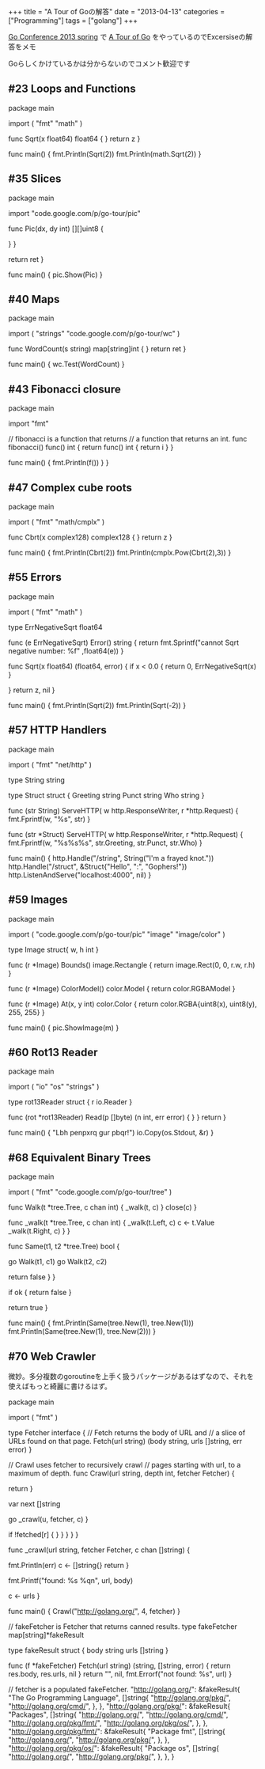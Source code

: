 +++
title = "A Tour of Goの解答"
date = "2013-04-13"
categories = ["Programming"]
tags = ["golang"]
+++

[Go Conference 2013 spring](http://connpass.com/event/1906/) で [A Tour of Go](http://tour.golang.org/) をやっているのでExcersiseの解答をメモ

Goらしくかけているかは分からないのでコメント歓迎です

<!--more-->


#23 Loops and Functions
------------------------

package main

import (
"fmt"
"math"
)

func Sqrt(x float64) float64 {
}
return z
}

func main() {
fmt.Println(Sqrt(2))
fmt.Println(math.Sqrt(2))
}

#35 Slices
-----------

package main

import "code.google.com/p/go-tour/pic"

func Pic(dx, dy int) [][]uint8 {

}
}

return ret
}

func main() {
pic.Show(Pic)
}

#40 Maps
---------

package main

import (
"strings"
"code.google.com/p/go-tour/wc"
)

func WordCount(s string) map[string]int {
}
return ret
}

func main() {
wc.Test(WordCount)
}

#43 Fibonacci closure
----------------------

package main

import "fmt"

// fibonacci is a function that returns
// a function that returns an int.
func fibonacci() func() int {
return func() int {
return i
}
}

func main() {
fmt.Println(f())
}
}

#47 Complex cube roots
-----------------------

package main

import (
"fmt"
"math/cmplx"
)

func Cbrt(x complex128) complex128 {
}
return z
}

func main() {
fmt.Println(Cbrt(2))
fmt.Println(cmplx.Pow(Cbrt(2),3))
}

#55 Errors
-----------

package main

import (
"fmt"
"math"
)

type ErrNegativeSqrt float64

func (e ErrNegativeSqrt) Error() string {
return fmt.Sprintf("cannot Sqrt negative number: %f" ,float64(e))
}

func Sqrt(x float64) (float64, error) {
if x < 0.0 {
return 0, ErrNegativeSqrt(x)
}

}
return z, nil
}

func main() {
fmt.Println(Sqrt(2))
fmt.Println(Sqrt(-2))
}

#57 HTTP Handlers
------------------

package main

import (
"fmt"
"net/http"
)

type String string

type Struct struct {
Greeting string
Punct string
Who string
}

func (str String) ServeHTTP(
w http.ResponseWriter,
r *http.Request) {
fmt.Fprintf(w, "%s", str)
}

func (str *Struct) ServeHTTP(
w http.ResponseWriter,
r *http.Request) {
fmt.Fprintf(w, "%s%s%s", str.Greeting, str.Punct, str.Who)
}

func main() {
http.Handle("/string", String("I'm a frayed knot."))
http.Handle("/struct", &Struct{"Hello", ":", "Gophers!"})
http.ListenAndServe("localhost:4000", nil)
}

#59 Images
-----------

package main

import (
"code.google.com/p/go-tour/pic"
"image"
"image/color"
)

type Image struct{
w, h int
}

func (r *Image) Bounds() image.Rectangle {
return image.Rect(0, 0, r.w, r.h)
}

func (r *Image) ColorModel() color.Model {
return color.RGBAModel
}

func (r *Image) At(x, y int) color.Color {
return color.RGBA{uint8(x), uint8(y), 255, 255}
}

func main() {
pic.ShowImage(m)
}

#60 Rot13 Reader
-----------------

package main

import (
"io"
"os"
"strings"
)

type rot13Reader struct {
r io.Reader
}

func (rot *rot13Reader) Read(p []byte) (n int, err error) {
}
}
return
}

func main() {
"Lbh penpxrq gur pbqr!")
io.Copy(os.Stdout, &r)
}

#68 Equivalent Binary Trees
----------------------------

package main

import (
"fmt"
"code.google.com/p/go-tour/tree"
)

func Walk(t *tree.Tree, c chan int) {
_walk(t, c)
}
close(c)
}

func _walk(t *tree.Tree, c chan int) {
_walk(t.Left, c)
c <- t.Value
_walk(t.Right, c)
}
}

func Same(t1, t2 *tree.Tree) bool {

go Walk(t1, c1)
go Walk(t2, c2)

return false
}
}

if ok {
return false
}

return true
}

func main() {
fmt.Println(Same(tree.New(1), tree.New(1)))
fmt.Println(Same(tree.New(1), tree.New(2)))
}

#70 Web Crawler
----------------

微妙。多分複数のgoroutineを上手く扱うパッケージがあるはずなので、それを使えばもっと綺麗に書けるはず。

package main

import (
"fmt"
)

type Fetcher interface {
// Fetch returns the body of URL and
// a slice of URLs found on that page.
Fetch(url string) (body string, urls []string, err error)
}

// Crawl uses fetcher to recursively crawl
// pages starting with url, to a maximum of depth.
func Crawl(url string, depth int, fetcher Fetcher) {

return
}


var next []string

go _crawl(u, fetcher, c)
}

if !fetched[r] {
}
}
}
}
}

func _crawl(url string, fetcher Fetcher, c chan []string) {

fmt.Println(err)
c <- []string{}
return
}

fmt.Printf("found: %s %qn", url, body)

c <- urls
}

func main() {
Crawl("http://golang.org/", 4, fetcher)
}

// fakeFetcher is Fetcher that returns canned results.
type fakeFetcher map[string]*fakeResult

type fakeResult struct {
body string
urls []string
}

func (f *fakeFetcher) Fetch(url string) (string, []string, error) {
return res.body, res.urls, nil
}
return "", nil, fmt.Errorf("not found: %s", url)
}

// fetcher is a populated fakeFetcher.
"http://golang.org/": &fakeResult{
"The Go Programming Language",
[]string{
"http://golang.org/pkg/",
"http://golang.org/cmd/",
},
},
"http://golang.org/pkg/": &fakeResult{
"Packages",
[]string{
"http://golang.org/",
"http://golang.org/cmd/",
"http://golang.org/pkg/fmt/",
"http://golang.org/pkg/os/",
},
},
"http://golang.org/pkg/fmt/": &fakeResult{
"Package fmt",
[]string{
"http://golang.org/",
"http://golang.org/pkg/",
},
},
"http://golang.org/pkg/os/": &fakeResult{
"Package os",
[]string{
"http://golang.org/",
"http://golang.org/pkg/",
},
},
}
